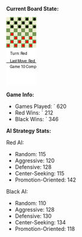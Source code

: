 
**Current Board State:**  
<!-- START_GIF -->
![Checkers Game](./checkers_game.gif)
<!-- END_GIF -->

**Game Info:**  
- Games Played: `<!-- GAMES_PLAYED --> 620
- Red Wins: `<!-- RED_WINS --> 212
- Black Wins: `<!-- BLACK_WINS --> 346

<!-- AI_STATS -->
**AI Strategy Stats:**

Red AI:
- Random: 115
- Aggressive: 120
- Defensive: 128
- Center-Seeking: 115
- Promotion-Oriented: 142

Black AI:
- Random: 110
- Aggressive: 128
- Defensive: 130
- Center-Seeking: 134
- Promotion-Oriented: 118

